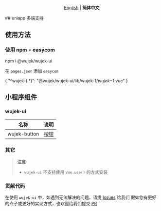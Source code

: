 
<p align='center'>
  <a href="https://github.com/allinzhang/wujek-ui/">English</a> | <b>简体中文</b>
</p>
## uniapp 多端支持



## 使用方法
### 使用 npm + easycom


npm i @wujek/wujek-ui

在 `pages.json` 添加 `easycom`

{
  "^wujek-(.*)": "@wujek/wujek-ui/lib/wujek-$1/wujek-$1.vue"
}

## 小程序组件
### wujek-ui
|名称|说明|
|---|---|
|wujek-button|[按钮]()|


### 其它
> **注意**
> - `wujek-ui` 不支持使用 `Vue.use()` 的方式安装

### 贡献代码
在使用 `wujek-ui` 中，如遇到无法解决的问题，请提 [Issues](https://github.com/allinzhang/wujek-ui/issues) 给我们
假如您有更好的点子或更好的实现方式，也欢迎给我们提交 [PR](https://github.com/allinzhang/wujek-ui/pulls)